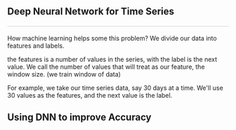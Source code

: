 <style>hr{opacity: 20%; height: 1px!important; margin-bottom:0px!important</style>


## Deep Neural Network for Time Series <hr>
How machine learning helps some this problem?
We divide our data into features and labels.

the features is a number of values in the series, with the label is the next value.
We call the number of values that will treat as our feature, the window size. (we train window of data)

For example, we take our time series data, say 30 days at a time. We'll use 30 values as the features, and the next value is the label.

## Using DNN to improve Accuracy
